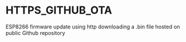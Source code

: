 # HTTPS_GITHUB_OTA
ESP8266 firmware update using http downloading a .bin file hosted on public Github repository
